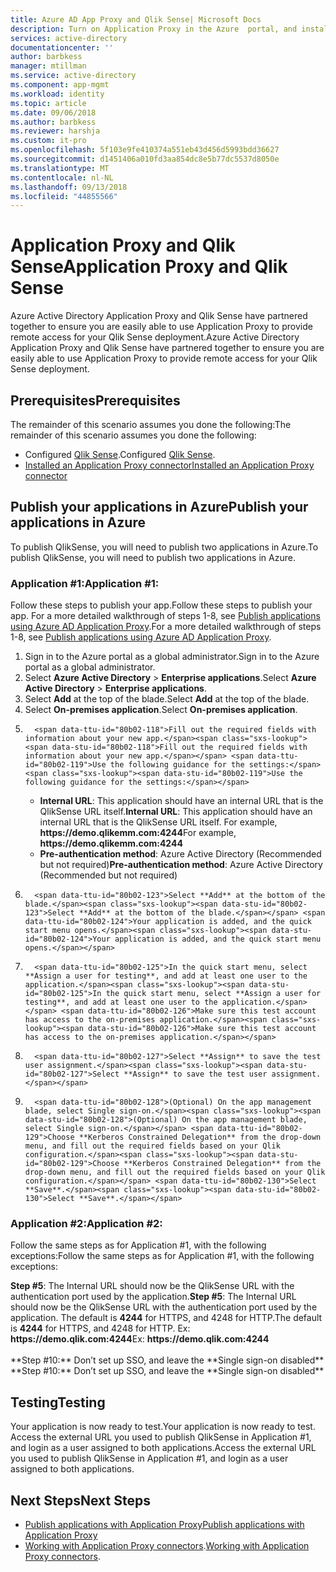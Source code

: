 ```yaml
---
title: Azure AD App Proxy and Qlik Sense| Microsoft Docs
description: Turn on Application Proxy in the Azure  portal, and install the Connectors for the reverse proxy.
services: active-directory
documentationcenter: ''
author: barbkess
manager: mtillman
ms.service: active-directory
ms.component: app-mgmt
ms.workload: identity
ms.topic: article
ms.date: 09/06/2018
ms.author: barbkess
ms.reviewer: harshja
ms.custom: it-pro
ms.openlocfilehash: 5f103e9fe410374a551eb43d456d5993bdd36627
ms.sourcegitcommit: d1451406a010fd3aa854dc8e5b77dc5537d8050e
ms.translationtype: MT
ms.contentlocale: nl-NL
ms.lasthandoff: 09/13/2018
ms.locfileid: "44855566"
---
```

# <a name="application-proxy-and-qlik-sense"></a><span data-ttu-id="80b02-103">Application Proxy and Qlik Sense</span><span class="sxs-lookup"><span data-stu-id="80b02-103">Application Proxy and Qlik Sense</span></span> 
<span data-ttu-id="80b02-104">Azure Active Directory Application Proxy and Qlik Sense have partnered together to ensure you are easily able to use Application Proxy to provide remote access for your Qlik Sense deployment.</span><span class="sxs-lookup"><span data-stu-id="80b02-104">Azure Active Directory Application Proxy and Qlik Sense have partnered together to ensure you are easily able to use Application Proxy to provide remote access for your Qlik Sense deployment.</span></span>  

## <a name="prerequisites"></a><span data-ttu-id="80b02-105">Prerequisites</span><span class="sxs-lookup"><span data-stu-id="80b02-105">Prerequisites</span></span> 
<span data-ttu-id="80b02-106">The remainder of this scenario assumes you done the following:</span><span class="sxs-lookup"><span data-stu-id="80b02-106">The remainder of this scenario assumes you done the following:</span></span>
 
- <span data-ttu-id="80b02-107">Configured [Qlik Sense](https://community.qlik.com/docs/DOC-19822).</span><span class="sxs-lookup"><span data-stu-id="80b02-107">Configured [Qlik Sense](https://community.qlik.com/docs/DOC-19822).</span></span> 
- [<span data-ttu-id="80b02-108">Installed an Application Proxy connector</span><span class="sxs-lookup"><span data-stu-id="80b02-108">Installed an Application Proxy connector</span></span>](application-proxy-enable.md#install-and-register-a-connector) 
 
## <a name="publish-your-applications-in-azure"></a><span data-ttu-id="80b02-109">Publish your applications in Azure</span><span class="sxs-lookup"><span data-stu-id="80b02-109">Publish your applications in Azure</span></span> 
<span data-ttu-id="80b02-110">To publish QlikSense, you will need to publish two applications in Azure.</span><span class="sxs-lookup"><span data-stu-id="80b02-110">To publish QlikSense, you will need to publish two applications in Azure.</span></span>  

### <a name="application-1"></a><span data-ttu-id="80b02-111">Application #1:</span><span class="sxs-lookup"><span data-stu-id="80b02-111">Application #1:</span></span> 
<span data-ttu-id="80b02-112">Follow these steps to publish your app.</span><span class="sxs-lookup"><span data-stu-id="80b02-112">Follow these steps to publish your app.</span></span> <span data-ttu-id="80b02-113">For a more detailed walkthrough of steps 1-8, see [Publish applications using Azure AD Application Proxy](application-proxy-publish-azure-portal.md).</span><span class="sxs-lookup"><span data-stu-id="80b02-113">For a more detailed walkthrough of steps 1-8, see [Publish applications using Azure AD Application Proxy](application-proxy-publish-azure-portal.md).</span></span> 


1. <span data-ttu-id="80b02-114">Sign in to the Azure portal as a global administrator.</span><span class="sxs-lookup"><span data-stu-id="80b02-114">Sign in to the Azure portal as a global administrator.</span></span> 
2. <span data-ttu-id="80b02-115">Select **Azure Active Directory** > **Enterprise applications**.</span><span class="sxs-lookup"><span data-stu-id="80b02-115">Select **Azure Active Directory** > **Enterprise applications**.</span></span> 
3. <span data-ttu-id="80b02-116">Select **Add** at the top of the blade.</span><span class="sxs-lookup"><span data-stu-id="80b02-116">Select **Add** at the top of the blade.</span></span> 
4. <span data-ttu-id="80b02-117">Select **On-premises application**.</span><span class="sxs-lookup"><span data-stu-id="80b02-117">Select **On-premises application**.</span></span> 
5.       <span data-ttu-id="80b02-118">Fill out the required fields with information about your new app.</span><span class="sxs-lookup"><span data-stu-id="80b02-118">Fill out the required fields with information about your new app.</span></span> <span data-ttu-id="80b02-119">Use the following guidance for the settings:</span><span class="sxs-lookup"><span data-stu-id="80b02-119">Use the following guidance for the settings:</span></span> 
    - <span data-ttu-id="80b02-120">**Internal URL**: This application should have an internal URL that is the QlikSense URL itself.</span><span class="sxs-lookup"><span data-stu-id="80b02-120">**Internal URL**: This application should have an internal URL that is the QlikSense URL itself.</span></span> <span data-ttu-id="80b02-121">For example, **https&#58;//demo.qlikemm.com:4244**</span><span class="sxs-lookup"><span data-stu-id="80b02-121">For example, **https&#58;//demo.qlikemm.com:4244**</span></span> 
    - <span data-ttu-id="80b02-122">**Pre-authentication method**: Azure Active Directory (Recommended but not required)</span><span class="sxs-lookup"><span data-stu-id="80b02-122">**Pre-authentication method**: Azure Active Directory (Recommended but not required)</span></span> 
1.       <span data-ttu-id="80b02-123">Select **Add** at the bottom of the blade.</span><span class="sxs-lookup"><span data-stu-id="80b02-123">Select **Add** at the bottom of the blade.</span></span> <span data-ttu-id="80b02-124">Your application is added, and the quick start menu opens.</span><span class="sxs-lookup"><span data-stu-id="80b02-124">Your application is added, and the quick start menu opens.</span></span> 
2.       <span data-ttu-id="80b02-125">In the quick start menu, select **Assign a user for testing**, and add at least one user to the application.</span><span class="sxs-lookup"><span data-stu-id="80b02-125">In the quick start menu, select **Assign a user for testing**, and add at least one user to the application.</span></span> <span data-ttu-id="80b02-126">Make sure this test account has access to the on-premises application.</span><span class="sxs-lookup"><span data-stu-id="80b02-126">Make sure this test account has access to the on-premises application.</span></span> 
3.       <span data-ttu-id="80b02-127">Select **Assign** to save the test user assignment.</span><span class="sxs-lookup"><span data-stu-id="80b02-127">Select **Assign** to save the test user assignment.</span></span> 
4.       <span data-ttu-id="80b02-128">(Optional) On the app management blade, select Single sign-on.</span><span class="sxs-lookup"><span data-stu-id="80b02-128">(Optional) On the app management blade, select Single sign-on.</span></span> <span data-ttu-id="80b02-129">Choose **Kerberos Constrained Delegation** from the drop-down menu, and fill out the required fields based on your Qlik configuration.</span><span class="sxs-lookup"><span data-stu-id="80b02-129">Choose **Kerberos Constrained Delegation** from the drop-down menu, and fill out the required fields based on your Qlik configuration.</span></span> <span data-ttu-id="80b02-130">Select **Save**.</span><span class="sxs-lookup"><span data-stu-id="80b02-130">Select **Save**.</span></span> 

### <a name="application-2"></a><span data-ttu-id="80b02-131">Application #2:</span><span class="sxs-lookup"><span data-stu-id="80b02-131">Application #2:</span></span> 
<span data-ttu-id="80b02-132">Follow the same steps as for Application #1, with the following exceptions:</span><span class="sxs-lookup"><span data-stu-id="80b02-132">Follow the same steps as for Application #1, with the following exceptions:</span></span> 

<span data-ttu-id="80b02-133">**Step #5**: The Internal URL should now be the QlikSense URL with the authentication port used by the application.</span><span class="sxs-lookup"><span data-stu-id="80b02-133">**Step #5**: The Internal URL should now be the QlikSense URL with the authentication port used by the application.</span></span> <span data-ttu-id="80b02-134">The default is **4244** for HTTPS, and 4248 for HTTP.</span><span class="sxs-lookup"><span data-stu-id="80b02-134">The default is **4244** for HTTPS, and 4248 for HTTP.</span></span> <span data-ttu-id="80b02-135">Ex: **https&#58;//demo.qlik.com:4244**</span><span class="sxs-lookup"><span data-stu-id="80b02-135">Ex: **https&#58;//demo.qlik.com:4244**</span></span></br></br><span data-ttu-id="80b02-136"> 
\*\*Step #10:\*\* Don’t set up SSO, and leave the \*\*Single sign-on disabled**</span><span class="sxs-lookup"><span data-stu-id="80b02-136"> 
\*\*Step #10:\*\* Don’t set up SSO, and leave the \*\*Single sign-on disabled**</span></span>
 
 
## <a name="testing"></a><span data-ttu-id="80b02-137">Testing</span><span class="sxs-lookup"><span data-stu-id="80b02-137">Testing</span></span> 
<span data-ttu-id="80b02-138">Your application is now ready to test.</span><span class="sxs-lookup"><span data-stu-id="80b02-138">Your application is now ready to test.</span></span> <span data-ttu-id="80b02-139">Access the external URL you used to publish QlikSense in Application #1, and login as a user assigned to both applications.</span><span class="sxs-lookup"><span data-stu-id="80b02-139">Access the external URL you used to publish QlikSense in Application #1, and login as a user assigned to both applications.</span></span>  

## <a name="next-steps"></a><span data-ttu-id="80b02-140">Next Steps</span><span class="sxs-lookup"><span data-stu-id="80b02-140">Next Steps</span></span>

- [<span data-ttu-id="80b02-141">Publish applications with Application Proxy</span><span class="sxs-lookup"><span data-stu-id="80b02-141">Publish applications with Application Proxy</span></span>](application-proxy-publish-azure-portal.md)
- <span data-ttu-id="80b02-142">[Working with Application Proxy connectors](application-proxy-connector-groups.md).</span><span class="sxs-lookup"><span data-stu-id="80b02-142">[Working with Application Proxy connectors](application-proxy-connector-groups.md).</span></span>
